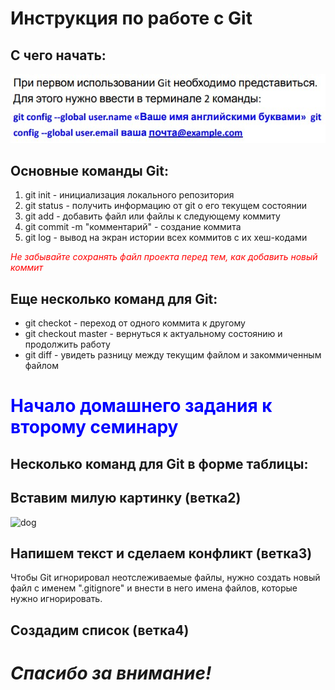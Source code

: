 # Инструкция по работе с Git
## С чего начать:
![images](/123.jpg)

## Основные команды Git:
1. git init - инициализация локального репозитория
2. git status - получить информацию от git о его текущем состоянии
3. git add - добавить файл или файлы к следующему коммиту
4. git commit -m "комментарий" - создание коммита
5. git log - вывод на экран истории всех коммитов с их хеш-кодами

<font color=red> *Не забывайте сохранять файл проекта перед тем, как добавить новый коммит* </font>

## Еще несколько команд для Git:
* git checkot - переход от одного коммита к другому
* git checkout master - вернуться к актуальному состоянию и продолжить работу
* git diff - увидеть разницу между текущим файлом и закоммиченным файлом

# <font color=blue> Начало домашнего задания к второму семинару </font>

## Несколько команд для Git в форме таблицы:



## Вставим милую картинку (ветка2)
![dog](1.jpg)

## Напишем текст и сделаем конфликт (ветка3)
Чтобы Git игнорировал неотслеживаемые файлы, нужно создать новый файл с именем ".gitignore" и внести в него имена файлов, которые нужно игнорировать.



## Создадим список (ветка4)


# ***Спасибо за внимание!***